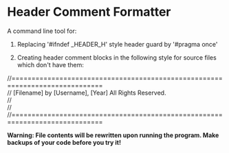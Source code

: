 # Header Comment Formatter

A command line tool for:

1. Replacing '#ifndef _HEADER_H' style header guard by '#pragma once'

2. Creating header comment blocks in the following style for source files which don't have them:

//=============================================================================<br>
// [Filename] by [Username], [Year] All Rights Reserved.<br>
//<br>
//<br>
//=============================================================================<br>

**Warning: File contents will be rewritten upon running the program. Make backups of your code before you try it!**
